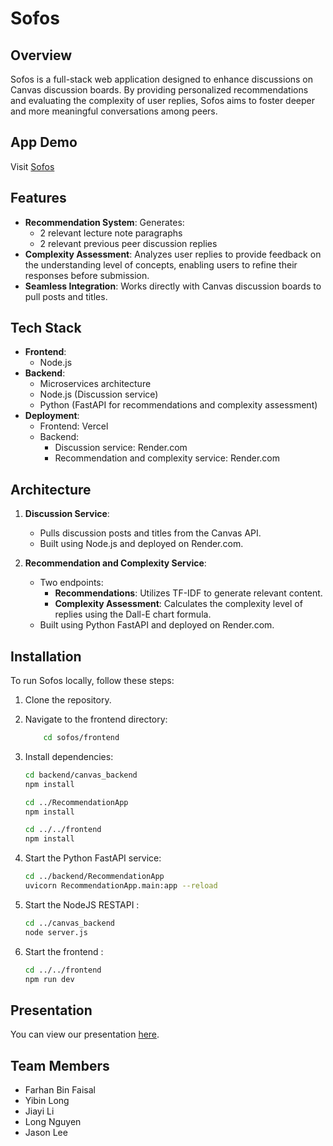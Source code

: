 # Sofos

## Overview

Sofos is a full-stack web application designed to enhance discussions on Canvas discussion boards. By providing personalized recommendations and evaluating the complexity of user replies, Sofos aims to foster deeper and more meaningful conversations among peers.

## App Demo
Visit [Sofos](https://five-guys-la-2024.vercel.app)

## Features

- **Recommendation System**: Generates:
  - 2 relevant lecture note paragraphs
  - 2 relevant previous peer discussion replies
- **Complexity Assessment**: Analyzes user replies to provide feedback on the understanding level of concepts, enabling users to refine their responses before submission.
- **Seamless Integration**: Works directly with Canvas discussion boards to pull posts and titles.

## Tech Stack

- **Frontend**: 
  - Node.js
- **Backend**:
  - Microservices architecture
  - Node.js (Discussion service)
  - Python (FastAPI for recommendations and complexity assessment)
- **Deployment**:
  - Frontend: Vercel
  - Backend:
    - Discussion service: Render.com
    - Recommendation and complexity service: Render.com

## Architecture

1. **Discussion Service**: 
   - Pulls discussion posts and titles from the Canvas API.
   - Built using Node.js and deployed on Render.com.

2. **Recommendation and Complexity Service**:
   - Two endpoints:
     - **Recommendations**: Utilizes TF-IDF to generate relevant content.
     - **Complexity Assessment**: Calculates the complexity level of replies using the Dall-E chart formula.
   - Built using Python FastAPI and deployed on Render.com.

## Installation

To run Sofos locally, follow these steps:

1. Clone the repository.  
2. Navigate to the frontend directory:
    ```bash
        cd sofos/frontend
    ```

3. Install dependencies:  
    ```bash
    cd backend/canvas_backend
    npm install

    cd ../RecommendationApp
    npm install

    cd ../../frontend
    npm install
    ```

4. Start the Python FastAPI service:
    ```bash
    cd ../backend/RecommendationApp
    uvicorn RecommendationApp.main:app --reload
    ```

5. Start the NodeJS RESTAPI :
    ```bash
    cd ../canvas_backend
    node server.js
    ```

6. Start the frontend :
    ```bash
    cd ../../frontend
    npm run dev
    ```

## Presentation
You can view our presentation [here](https://github.com/Farhan-Faisal/five_guys-la-2024/raw/refs/heads/main/useful_instructions/sofos.pptx).


## Team Members  
- Farhan Bin Faisal
- Yibin Long
- Jiayi Li
- Long Nguyen
- Jason Lee